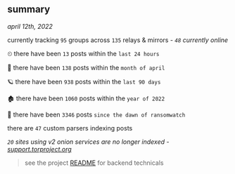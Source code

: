 
## summary
_april 12th, 2022_

currently tracking `95` groups across `135` relays & mirrors - _`48` currently online_

⏲ there have been `13` posts within the `last 24 hours`

🦈 there have been `138` posts within the `month of april`

🪐 there have been `938` posts within the `last 90 days`

🏚 there have been `1060` posts within the `year of 2022`

🦕 there have been `3346` posts `since the dawn of ransomwatch`

there are `47` custom parsers indexing posts

_`20` sites using v2 onion services are no longer indexed - [support.torproject.org](https://support.torproject.org/onionservices/v2-deprecation/)_

> see the project [README](https://github.com/thetanz/ransomwatch#ransomwatch--) for backend technicals

